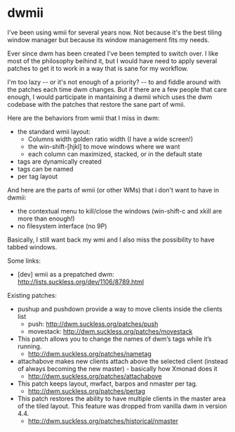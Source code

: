 dwmii
=====

I've been using wmii for several years now. Not because it's the best tiling window manager but because its window management fits my needs.

Ever since dwm has been created I've been tempted to switch over. I like most of the philosophy beihind it, but I would have need to apply several patches to get it to work in a way that is sane for my workflow.

I'm too lazy -- or it's not enough of a priority? -- to and fiddle around with the patches each time dwm changes. But if there are a few people that care enough, I would participate in mantaining a dwmii which uses the dwm codebase with the patches that restore the sane part of wmii.

Here are the behaviors from wmii that I miss in dwm:
- the standard wmii layout:
  - Columns width golden ratio width (I have a wide screen!)
  - the win-shift-[hjkl] to move windows where we want
  - each column can maximized, stacked, or in the default state
- tags are dynamically created
- tags can be named
- per tag layout

And here are the parts of wmii (or other WMs) that i don't want to have in dwmii:
- the contextual menu to kill/close the windows (win-shift-c and xkill are more than enough!)
- no filesystem interface (no 9P)

Basically, I still want back my wmi and I also miss the possibility to have tabbed windows.

Some links:
- [dev] wmii as a prepatched dwm: http://lists.suckless.org/dev/1106/8789.html

Existing patches:
- pushup and pushdown provide a way to move clients inside the clients list
  - push: http://dwm.suckless.org/patches/push
  - movestack: http://dwm.suckless.org/patches/movestack
- This patch allows you to change the names of dwm’s tags while it’s running.
  - http://dwm.suckless.org/patches/nametag
- attachabove makes new clients attach above the selected client (instead of always becoming the new master) - basically how Xmonad does it
  - http://dwm.suckless.org/patches/attachabove
- This patch keeps layout, mwfact, barpos and nmaster per tag.
  - http://dwm.suckless.org/patches/pertag
- This patch restores the ability to have multiple clients in the master area of the tiled layout. This feature was dropped from vanilla dwm in version 4.4.
  - http://dwm.suckless.org/patches/historical/nmaster

